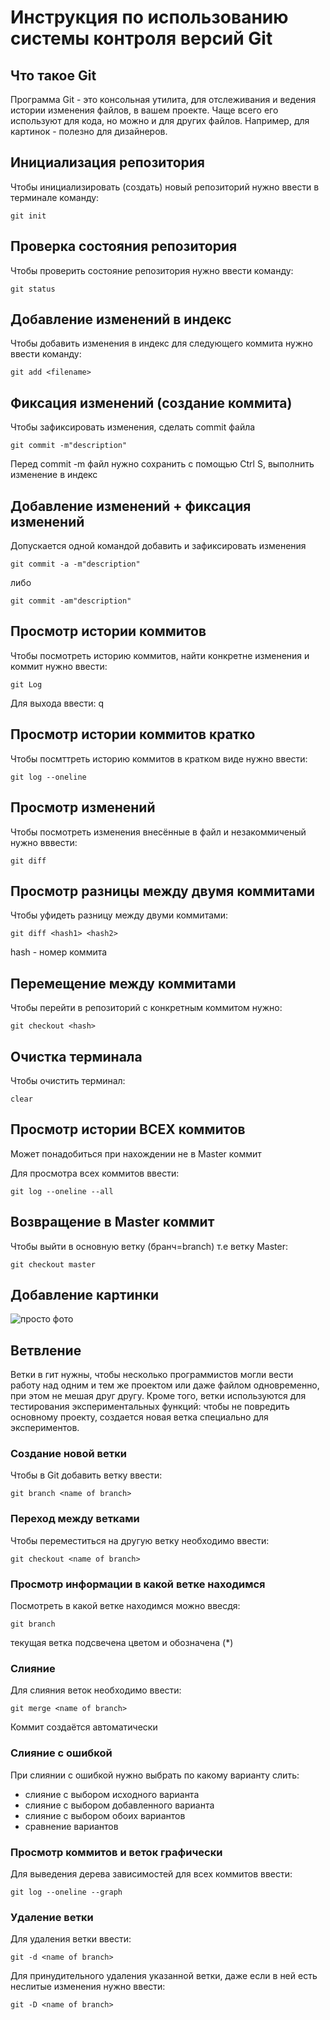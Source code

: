 # **Инструкция по использованию системы контроля версий Git**

## Что такое Git

Программа Git - это консольная утилита, для отслеживания и ведения истории изменения файлов, в вашем проекте. Чаще всего его используют для кода, но можно и для других файлов. Например, для картинок - полезно для дизайнеров.

## Инициализация репозитория

Чтобы инициализировать (создать) новый репозиторий нужно ввести в терминале команду: 

    git init

## Проверка состояния репозитория

Чтобы проверить состояние репозитория нужно ввести команду:

    git status

## Добавление изменений в индекс 

Чтобы добавить изменения в индекс для следующего коммита нужно ввести команду:

    git add <filename>

## Фиксация изменений (создание коммита)

Чтобы зафиксировать изменения, сделать commit файла 

    git commit -m"description"

Перед commit -m файл нужно сохранить с помощью Ctrl S, выполнить изменение в индекс

## Добавление изменений + фиксация изменений

Допускается одной командой добавить и зафиксировать изменения

    git commit -a -m"description"

либо 

    git commit -am"description"

## Просмотр истории коммитов 

 Чтобы посмотреть историю коммитов, найти конкретне изменения и коммит нужно ввести:

    git Log

Для выхода ввести:
    q

## Просмотр истории коммитов кратко

Чтобы посмттреть историю коммитов в кратком виде нужно ввести:

    git log --oneline

## Просмотр изменений

Чтобы посмотреть изменения внесённые в файл и незакоммиченый нужно вввести:

    git diff

## Просмотр разницы между двумя коммитами

Чтобы уфидеть разницу между двуми коммитами:

    git diff <hash1> <hash2>

hash - номер коммита

## Перемещение между коммитами

Чтобы перейти в репозиторий с конкретным коммитом нужно:

    git checkout <hash>

## Очистка терминала

Чтобы очистить терминал:
    
    clear

## Просмотр истории ВСЕХ коммитов

Может понадобиться при нахождении не в Master коммит

Для просмотра всех коммитов ввести:

    git log --oneline --all

## Возвращение в Master коммит

Чтобы выйти в основную ветку (бранч=branch) т.е ветку Master:

    git checkout master

## Добавление картинки

![просто фото](foto.jpg)

## Ветвление

Ветки в гит нужны, чтобы несколько программистов могли вести работу над одним и тем же проектом или даже файлом одновременно, при этом не мешая друг другу. Кроме того, ветки используются для тестирования экспериментальных функций: чтобы не повредить основному проекту, создается новая ветка специально для экспериментов.

### Создание новой ветки

Чтобы в Git добавить ветку ввести:

    git branch <name of branch>

### Переход между ветками

Чтобы переместиться на другую ветку необходимо ввести:


    git checkout <name of branch>

### Просмотр информации в какой ветке находимся

Посмотреть в какой ветке находимся можно ввесдя:

    git branch

текущая ветка подсвечена цветом и обозначена (*)

### Слияние

Для слияния веток необходимо ввести:

    git merge <name of branch>

Коммит создаётся автоматически

### Слияние с ошибкой

При слиянии с ошибкой нужно выбрать по какому варианту слить:

+ слияние с выбором исходного варианта
+ слияние с выбором добавленного варианта
+ слияние с выбором обоих вариантов
+ сравнение вариантов

### Просмотр коммитов и веток графически


Для выведения дерева зависимостей для всех коммитов ввести:

    git log --oneline --graph
    

### Удаление ветки

Для удаления ветки ввести:

    git -d <name of branch>




Для принудительного удаления указанной ветки, даже если в ней есть неслитые изменения нужно ввести:
 
    git -D <name of branch>

    

